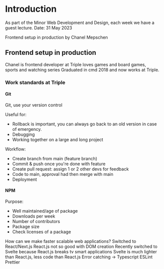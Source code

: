 # Introduction
As part of the Minor Web Development and Design, each week we have a guest lecture.
Date: 31 May 2023

Frontend setup in production by Chanel Mepschen

## Frontend setup in production
Chanel is frontend developer at Triple loves games and board games, sports and watching series
Graduated in cmd 2018 and now works at Triple.

### Work standards at Triple
#### Git
Git, use your version control

Useful for:
- Rollback is important, you can always go back to an old version in case of emergency.
- Debugging
- Working together on a large and long project

Workflow:
- Create branch from main (feature branch)
- Commit & push once you're done with feature
- Create pull request: assign 1 or 2 other devs for feedback
- Code to main, approval had then merge with main
- Deployment
  
#### NPM
Purpose:
- Well maintained/age of package
- Downloads per week
- Number of contributors
- Package size
- Check licenses of a package

How can we make faster scalable web applications? 
Switched to React/Next.js
React.js not so good with DOM creation
Recently switched to Svelte because React.js breaks tv smart applications
Svelte is much lighter than React.js, less code than React.js
Error catching -> Typescript
ESLint
Prettier
